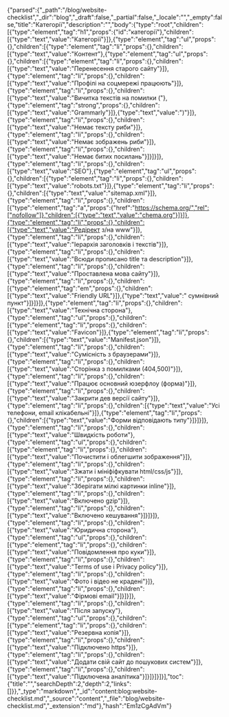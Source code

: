 {"parsed":{"_path":"/blog/website-checklist","_dir":"blog","_draft":false,"_partial":false,"_locale":"","_empty":false,"title":"Категорії","description":"","body":{"type":"root","children":[{"type":"element","tag":"h1","props":{"id":"категорії"},"children":[{"type":"text","value":"Категорії"}]},{"type":"element","tag":"ul","props":{},"children":[{"type":"element","tag":"li","props":{},"children":[{"type":"text","value":"Контент"},{"type":"element","tag":"ul","props":{},"children":[{"type":"element","tag":"li","props":{},"children":[{"type":"text","value":"Перенесення старого сайту"}]},{"type":"element","tag":"li","props":{},"children":[{"type":"text","value":"Профілі на соцмережі працюють"}]},{"type":"element","tag":"li","props":{},"children":[{"type":"text","value":"Вичитка текстів на помилки ("},{"type":"element","tag":"strong","props":{},"children":[{"type":"text","value":"Grammarly"}]},{"type":"text","value":")"}]},{"type":"element","tag":"li","props":{},"children":[{"type":"text","value":"Немає тексту риби"}]},{"type":"element","tag":"li","props":{},"children":[{"type":"text","value":"Немає зображень риби"}]},{"type":"element","tag":"li","props":{},"children":[{"type":"text","value":"Немає битих посилань"}]}]}]},{"type":"element","tag":"li","props":{},"children":[{"type":"text","value":"SEO"},{"type":"element","tag":"ul","props":{},"children":[{"type":"element","tag":"li","props":{},"children":[{"type":"text","value":"robots.txt"}]},{"type":"element","tag":"li","props":{},"children":[{"type":"text","value":"sitemap.xml"}]},{"type":"element","tag":"li","props":{},"children":[{"type":"element","tag":"a","props":{"href":"https://schema.org/","rel":["nofollow"]},"children":[{"type":"text","value":"chema.org"}]}]},{"type":"element","tag":"li","props":{},"children":[{"type":"text","value":"Редірект з/на  www"}]},{"type":"element","tag":"li","props":{},"children":[{"type":"text","value":"Іерархія заголовків і текстів"}]},{"type":"element","tag":"li","props":{},"children":[{"type":"text","value":"Всюди прописано title та description"}]},{"type":"element","tag":"li","props":{},"children":[{"type":"text","value":"Проставлена мова сайту"}]},{"type":"element","tag":"li","props":{},"children":[{"type":"element","tag":"em","props":{},"children":[{"type":"text","value":"Friendly URL"}]},{"type":"text","value":" сумнівний пункт"}]}]}]},{"type":"element","tag":"li","props":{},"children":[{"type":"text","value":"Технічна сторона"},{"type":"element","tag":"ul","props":{},"children":[{"type":"element","tag":"li","props":{},"children":[{"type":"text","value":"Favicon"}]},{"type":"element","tag":"li","props":{},"children":[{"type":"text","value":"Manifest.json"}]},{"type":"element","tag":"li","props":{},"children":[{"type":"text","value":"Сумісність з браузерами"}]},{"type":"element","tag":"li","props":{},"children":[{"type":"text","value":"Сторінка з помилками (404,500)"}]},{"type":"element","tag":"li","props":{},"children":[{"type":"text","value":"Працює основний юзерфлоу (форма)"}]},{"type":"element","tag":"li","props":{},"children":[{"type":"text","value":"Закрити дев версії сайту"}]},{"type":"element","tag":"li","props":{},"children":[{"type":"text","value":"Усі телефони, email клікабельні"}]},{"type":"element","tag":"li","props":{},"children":[{"type":"text","value":"Форми відповідають типу"}]}]}]},{"type":"element","tag":"li","props":{},"children":[{"type":"text","value":"Швидкість роботи"},{"type":"element","tag":"ul","props":{},"children":[{"type":"element","tag":"li","props":{},"children":[{"type":"text","value":"Почистити і облегшити зображення"}]},{"type":"element","tag":"li","props":{},"children":[{"type":"text","value":"Зжати і мініфіфкувати html/css/js"}]},{"type":"element","tag":"li","props":{},"children":[{"type":"text","value":"Зберігати мілкі картинки inline"}]},{"type":"element","tag":"li","props":{},"children":[{"type":"text","value":"Включено gzip"}]},{"type":"element","tag":"li","props":{},"children":[{"type":"text","value":"Включено кешування"}]}]}]},{"type":"element","tag":"li","props":{},"children":[{"type":"text","value":"Юридична сторона"},{"type":"element","tag":"ul","props":{},"children":[{"type":"element","tag":"li","props":{},"children":[{"type":"text","value":"Повідомлення про куки"}]},{"type":"element","tag":"li","props":{},"children":[{"type":"text","value":"Terms of use і Privacy policy"}]},{"type":"element","tag":"li","props":{},"children":[{"type":"text","value":"Фото і відео не крадені"}]},{"type":"element","tag":"li","props":{},"children":[{"type":"text","value":"Фірмові email"}]}]}]},{"type":"element","tag":"li","props":{},"children":[{"type":"text","value":"Після запуску"},{"type":"element","tag":"ul","props":{},"children":[{"type":"element","tag":"li","props":{},"children":[{"type":"text","value":"Резервна копія"}]},{"type":"element","tag":"li","props":{},"children":[{"type":"text","value":"Підключено https"}]},{"type":"element","tag":"li","props":{},"children":[{"type":"text","value":"Додати свій сайт до пошукових систем"}]},{"type":"element","tag":"li","props":{},"children":[{"type":"text","value":"Підключена аналітика"}]}]}]}]}],"toc":{"title":"","searchDepth":2,"depth":2,"links":[]}},"_type":"markdown","_id":"content:blog:website-checklist.md","_source":"content","_file":"blog/website-checklist.md","_extension":"md"},"hash":"Em1zCgAdVm"}
